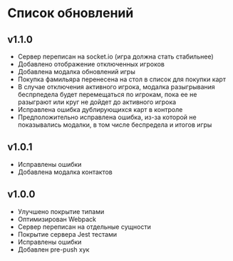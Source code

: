# Список обновлений

## v1.1.0

- Сервер переписан на socket.io (игра должна стать стабильнее)
- Добавлено отображение отключенных игроков
- Добавлена модалка обновлений игры
- Покупка фамильяра перенесена на стол в список для покупки карт 
- В случае отключения активного игрока, модалка разыгрывания беспрпедела будет перемещаться по игрокам, пока ее не разыграют или круг не дойдет до активного игрока
- Исправлена ошибка дублирующихся карт в контроле
- Предположительно исправлена ошибка, из-за которой не показывались модалки, в том числе беспредела и итогов игры

## v1.0.1

- Исправлены ошибки
- Добавлена модалка контактов

## v1.0.0

- Улучшено покрытие типами
- Оптимизирован Webpack
- Сервер переписан на отдельные сущности
- Покрытие сервера Jest тестами
- Исправлены ошибки
- Добавлен pre-push хук

